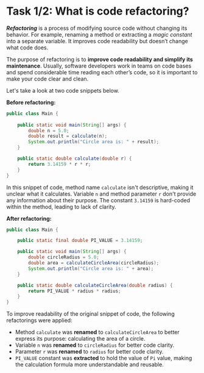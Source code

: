 # Task 1/2: What is code refactoring?

**_Refactoring_** is a process of modifying source code without changing its behavior. For example, renaming a method or
extracting a _magic constant_ into a separate variable. It improves code readability but doesn’t change what code does.

The purpose of refactoring is to **improve code readability and simplify its maintenance**. Usually, software developers
work in teams on code bases and spend considerable time reading each other’s code, so it is important to make your code
clear and clean.

Let's take a look at two code snippets below.

**Before refactoring:**

```java
public class Main {
    
    public static void main(String[] args) {
        double n = 5.0;
        double result = calculate(n);
        System.out.println("Circle area is: " + result);
    }

    public static double calculate(double r) {
        return 3.14159 * r * r;
    }
}
```

In this snippet of code, method name `calculate` isn't descriptive, making it unclear what it calculates.
Variable `n` and method parameter `r` don't provide any information about their purpose.
The constant `3.14159` is hard-coded within the method, leading to lack of clarity.

**After refactoring:**

```java
public class Main {

    public static final double PI_VALUE = 3.14159;

    public static void main(String[] args) {
        double circleRadius = 5.0;
        double area = calculateCircleArea(circleRadius);
        System.out.println("Circle area is: " + area);
    }

    public static double calculateCircleArea(double radius) {
        return PI_VALUE * radius * radius;
    }
}
```

To improve readability of the original snippet of code, the following refactorings were applied:

- Method `calculate` was **renamed** to `calculateCircleArea` to better express its purpose: calculating the area of a
  circle.
- Variable `n` was **renamed** to `circleRadius` for better code clarity.
- Parameter `r` was **renamed** to `radius` for better code clarity.
- `PI_VALUE` constant was **extracted** to hold the value of `Pi` value, making the calculation formula more
  understandable and reusable.
